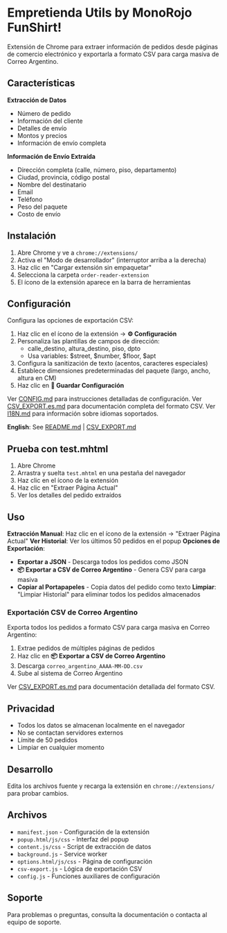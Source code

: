 # Empretienda Utils by MonoRojo FunShirt!

Extensión de Chrome para extraer información de pedidos desde páginas de comercio electrónico y exportarla a formato CSV para carga masiva de Correo Argentino.

## Características

**Extracción de Datos**
- Número de pedido
- Información del cliente
- Detalles de envío
- Montos y precios
- Información de envío completa

**Información de Envío Extraída**
- Dirección completa (calle, número, piso, departamento)
- Ciudad, provincia, código postal
- Nombre del destinatario
- Email
- Teléfono
- Peso del paquete
- Costo de envío

## Instalación

1. Abre Chrome y ve a `chrome://extensions/`
2. Activa el "Modo de desarrollador" (interruptor arriba a la derecha)
3. Haz clic en "Cargar extensión sin empaquetar"
4. Selecciona la carpeta `order-reader-extension`
5. El ícono de la extensión aparece en la barra de herramientas

## Configuración

Configura las opciones de exportación CSV:
1. Haz clic en el ícono de la extensión → **⚙️ Configuración**
2. Personaliza las plantillas de campos de dirección:
   - calle_destino, altura_destino, piso, dpto
   - Usa variables: $street, $number, $floor, $apt
3. Configura la sanitización de texto (acentos, caracteres especiales)
4. Establece dimensiones predeterminadas del paquete (largo, ancho, altura en CM)
5. Haz clic en **💾 Guardar Configuración**

Ver [CONFIG.md](CONFIG.md) para instrucciones detalladas de configuración.
Ver [CSV_EXPORT.es.md](CSV_EXPORT.es.md) para documentación completa del formato CSV.
Ver [I18N.md](I18N.md) para información sobre idiomas soportados.

**English**: See [README.md](README.md) | [CSV_EXPORT.md](CSV_EXPORT.md)

## Prueba con test.mhtml

1. Abre Chrome
2. Arrastra y suelta `test.mhtml` en una pestaña del navegador
3. Haz clic en el ícono de la extensión
4. Haz clic en "Extraer Página Actual"
5. Ver los detalles del pedido extraídos

## Uso

**Extracción Manual**: Haz clic en el ícono de la extensión → "Extraer Página Actual"
**Ver Historial**: Ver los últimos 50 pedidos en el popup
**Opciones de Exportación**:
- **Exportar a JSON** - Descarga todos los pedidos como JSON
- **📦 Exportar a CSV de Correo Argentino** - Genera CSV para carga masiva
- **Copiar al Portapapeles** - Copia datos del pedido como texto
**Limpiar**: "Limpiar Historial" para eliminar todos los pedidos almacenados

### Exportación CSV de Correo Argentino

Exporta todos los pedidos a formato CSV para carga masiva en Correo Argentino:
1. Extrae pedidos de múltiples páginas de pedidos
2. Haz clic en **📦 Exportar a CSV de Correo Argentino**
3. Descarga `correo_argentino_AAAA-MM-DD.csv`
4. Sube al sistema de Correo Argentino

Ver [CSV_EXPORT.es.md](CSV_EXPORT.es.md) para documentación detallada del formato CSV.

## Privacidad

- Todos los datos se almacenan localmente en el navegador
- No se contactan servidores externos
- Límite de 50 pedidos
- Limpiar en cualquier momento

## Desarrollo

Edita los archivos fuente y recarga la extensión en `chrome://extensions/` para probar cambios.

## Archivos

- `manifest.json` - Configuración de la extensión
- `popup.html/js/css` - Interfaz del popup
- `content.js/css` - Script de extracción de datos
- `background.js` - Service worker
- `options.html/js/css` - Página de configuración
- `csv-export.js` - Lógica de exportación CSV
- `config.js` - Funciones auxiliares de configuración

## Soporte

Para problemas o preguntas, consulta la documentación o contacta al equipo de soporte.
